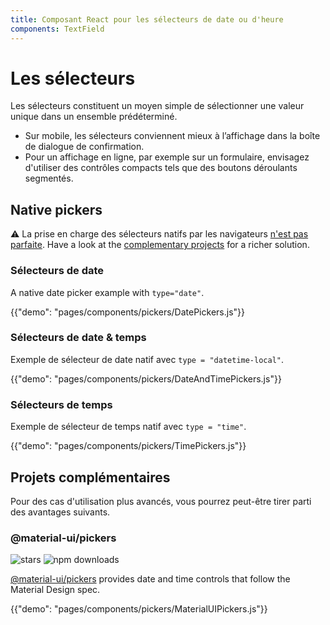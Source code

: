 ```yaml
---
title: Composant React pour les sélecteurs de date ou d'heure
components: TextField
---
```


# Les sélecteurs

<p class="description">Les sélecteurs constituent un moyen simple de sélectionner une valeur unique dans un ensemble prédéterminé.</p>

- Sur mobile, les sélecteurs conviennent mieux à l’affichage dans la boîte de dialogue de confirmation.
- Pour un affichage en ligne, par exemple sur un formulaire, envisagez d'utiliser des contrôles compacts tels que des boutons déroulants segmentés.

## Native pickers

⚠️ La prise en charge des sélecteurs natifs par les navigateurs [n'est pas parfaite](https://caniuse.com/#feat=input-datetime). Have a look at the [complementary projects](#complementary-projects) for a richer solution.

### Sélecteurs de date

A native date picker example with `type="date"`.

{{"demo": "pages/components/pickers/DatePickers.js"}}

### Sélecteurs de date & temps

Exemple de sélecteur de date natif avec `type = "datetime-local"`.

{{"demo": "pages/components/pickers/DateAndTimePickers.js"}}

### Sélecteurs de temps

Exemple de sélecteur de temps natif avec `type = "time"`.

{{"demo": "pages/components/pickers/TimePickers.js"}}

## Projets complémentaires

Pour des cas d'utilisation plus avancés, vous pourrez peut-être tirer parti des avantages suivants.

### @material-ui/pickers

![stars](https://img.shields.io/github/stars/mui-org/material-ui-pickers.svg?style=social&label=Stars) ![npm downloads](https://img.shields.io/npm/dm/@material-ui/pickers.svg)

[@material-ui/pickers](https://material-ui-pickers.dev/) provides date and time controls that follow the Material Design spec.

{{"demo": "pages/components/pickers/MaterialUIPickers.js"}}